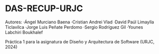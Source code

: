 # DAS-RECUP-URJC

Autores: ·Ángel Murciano Baena ·Cristian Andrei Vlad ·David Paúl Limaylla Ticlavilca ·Jorge Luis Peñate Perdomo ·Sergio Rodríguez Gil ·Younes Labchiri Boukhalef

Práctica 1 para la asignatura de Diseño y Arquitectura de Software (URJC, 2024)
